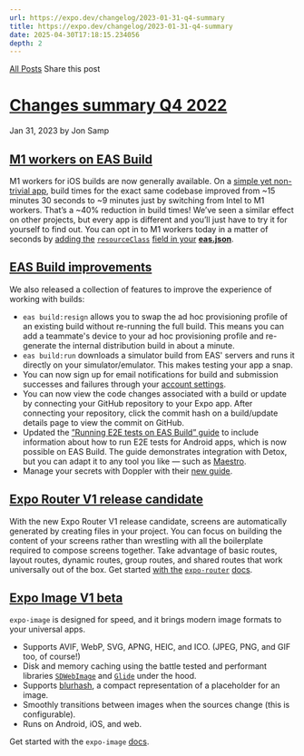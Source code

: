 ```yaml
---
url: https://expo.dev/changelog/2023-01-31-q4-summary
title: https://expo.dev/changelog/2023-01-31-q4-summary
date: 2025-04-30T17:18:15.234056
depth: 2
---
```


[All Posts](https://expo.dev/changelog)
Share this post
# [Changes summary Q4 2022](https://expo.dev/changelog/2023-01-31-q4-summary)
Jan 31, 2023 by
Jon Samp
## [M1 workers on EAS Build ](https://expo.dev/changelog/2023-01-31-q4-summary#m1-workers-on-eas-build)
M1 workers for iOS builds are now generally available. On a [simple yet non-trivial app](https://github.com/brentvatne/microfoam-app), build times for the exact same codebase improved from ~15 minutes 30 seconds to ~9 minutes just by switching from Intel to M1 workers. That’s a ~40% reduction in build times!
We’ve seen a similar effect on other projects, but every app is different and you’ll just have to try it for yourself to find out.
You can opt in to M1 workers today in a matter of seconds by [adding the](https://blog.expo.dev/m1-workers-on-eas-build-dcaa2c1333ad#ad50) [`resourceClass`](https://blog.expo.dev/m1-workers-on-eas-build-dcaa2c1333ad#ad50) [field in your](https://blog.expo.dev/m1-workers-on-eas-build-dcaa2c1333ad#ad50) [**eas.json**](https://blog.expo.dev/m1-workers-on-eas-build-dcaa2c1333ad#ad50).
## [EAS Build improvements ](https://expo.dev/changelog/2023-01-31-q4-summary#eas-build-improvements)
We also released a collection of features to improve the experience of working with builds:
  * `eas build:resign` allows you to swap the ad hoc provisioning profile of an existing build without re-running the full build. This means you can add a teammate's device to your ad hoc provisioning profile and re-generate the internal distribution build in about a minute.
  * `eas build:run` downloads a simulator build from EAS' servers and runs it directly on your simulator/emulator. This makes testing your app a snap.
  * You can now sign up for email notifications for build and submission successes and failures through your [account settings](https://expo.dev/accounts/%5Baccount%5D/settings/email-notifications).
  * You can now view the code changes associated with a build or update by connecting your GitHub repository to your Expo app. After connecting your repository, click the commit hash on a build/update details page to view the commit on GitHub.
  * Updated the [”Running E2E tests on EAS Build” guide](https://docs.expo.dev/build-reference/e2e-tests/) to include information about how to run E2E tests for Android apps, which is now possible on EAS Build. The guide demonstrates integration with Detox, but you can adapt it to any tool you like — such as [Maestro](https://maestro.mobile.dev/).
  * Manage your secrets with Doppler with their [new guide](https://docs.doppler.com/docs/eas-build).

## [Expo Router V1 release candidate ](https://expo.dev/changelog/2023-01-31-q4-summary#expo-router-v1-release-candidate)
With the new Expo Router V1 release candidate, screens are automatically generated by creating files in your project.
You can focus on building the content of your screens rather than wrestling with all the boilerplate required to compose screens together. Take advantage of basic routes, layout routes, dynamic routes, group routes, and shared routes that work universally out of the box.
Get started [with the](https://expo.github.io/router/docs) [`expo-router`](https://expo.github.io/router/docs) [docs](https://expo.github.io/router/docs).
## [Expo Image V1 beta ](https://expo.dev/changelog/2023-01-31-q4-summary#expo-image-v1-beta)
`expo-image` is designed for speed, and it brings modern image formats to your universal apps.
  * Supports AVIF, WebP, SVG, APNG, HEIC, and ICO. (JPEG, PNG, and GIF too, of course!)
  * Disk and memory caching using the battle tested and performant libraries [`SDWebImage`](https://github.com/SDWebImage/SDWebImage) and [`Glide`](https://github.com/bumptech/glide) under the hood.
  * Supports [blurhash](https://blurha.sh/), a compact representation of a placeholder for an image.
  * Smoothly transitions between images when the sources change (this is configurable).
  * Runs on Android, iOS, and web.


Get started with the `expo-image` [docs](https://docs.expo.dev/versions/unversioned/sdk/image/).

